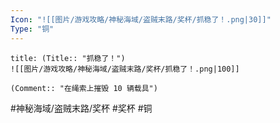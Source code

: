 ```yaml
---
Icon: "![[图片/游戏攻略/神秘海域/盗贼末路/奖杯/抓稳了！.png|30]]"
Type: "铜"
---
```

```ad-common-bronze-trophy
title: (Title:: "抓稳了！")
![[图片/游戏攻略/神秘海域/盗贼末路/奖杯/抓稳了！.png|100]]

(Comment:: "在绳索上摧毁 10 辆载具")
```

#神秘海域/盗贼末路/奖杯 #奖杯 #铜
